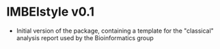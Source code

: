 # IMBEIstyle v0.1

* Initial version of the package, containing a template for the "classical" 
analysis report used by the Bioinformatics group
